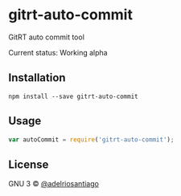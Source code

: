 # gitrt-auto-commit
GitRT auto commit tool

Current status: Working alpha

## Installation

`npm install --save gitrt-auto-commit`

## Usage

```javascript
var autoCommit = require('gitrt-auto-commit');

```

## License

GNU 3 © [@adelriosantiago](https://twitter.com/adelriosantiago)